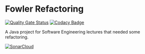 # Fowler Refactoring
[![Quality Gate Status](https://sonarcloud.io/api/project_badges/measure?project=humenius_fowler-refactoring&metric=alert_status)](https://sonarcloud.io/dashboard?id=humenius_fowler-refactoring) [![Codacy Badge](https://app.codacy.com/project/badge/Grade/d91a75d2b23e4df59527133b750d39d0)](https://www.codacy.com/manual/humenius/fowler-refactoring?utm_source=github.com&amp;utm_medium=referral&amp;utm_content=humenius/fowler-refactoring&amp;utm_campaign=Badge_Grade)

A Java project for Software Engineering lectures that needed some refactoring.

[![SonarCloud](https://sonarcloud.io/images/project_badges/sonarcloud-white.svg)](https://sonarcloud.io/dashboard?id=humenius_fowler-refactoring)